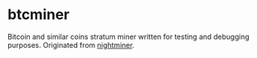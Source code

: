 # btcminer

Bitcoin and similar coins stratum miner written for testing and debugging purposes. 
Originated from [nightminer](https://github.com/ricmoo/nightminer).
